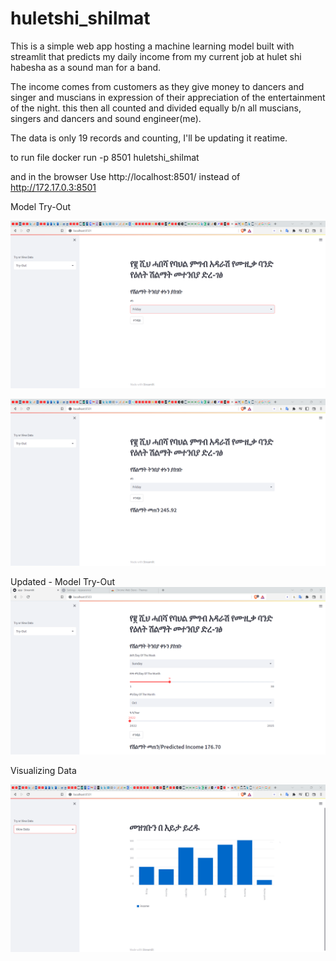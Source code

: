 # huletshi_shilmat

This is a simple web app hosting a machine learning model built with streamlit that predicts my daily income from my current job at hulet shi habesha as a sound man for a band.

The income comes from customers as they give money to dancers and singer and muscians in expression of their appreciation of the entertainment of the night. this then all counted and divided equally b/n all muscians, singers and dancers and sound engineer(me).

The data is only 19 records and counting, I'll be updating it reatime.

to run file
docker run -p 8501 huletshi_shilmat

and in the browser
Use http://localhost:8501/ instead of http://172.17.0.3:8501

Model Try-Out

![tryout!](https://github.com/EyuaelB/huletshi_shilmat/blob/master/screenshots/try_out_page.png)

![result!](https://github.com/EyuaelB/huletshi_shilmat/blob/master/screenshots/try_out_page_result.png)

Updated - Model Try-Out
![updated!](https://github.com/EyuaelB/huletshi_shilmat/blob/master/screenshots/updated_model_tryout.png)

Visualizing Data

![about_data!](https://github.com/EyuaelB/huletshi_shilmat/blob/master/screenshots/about_data_page.png)
